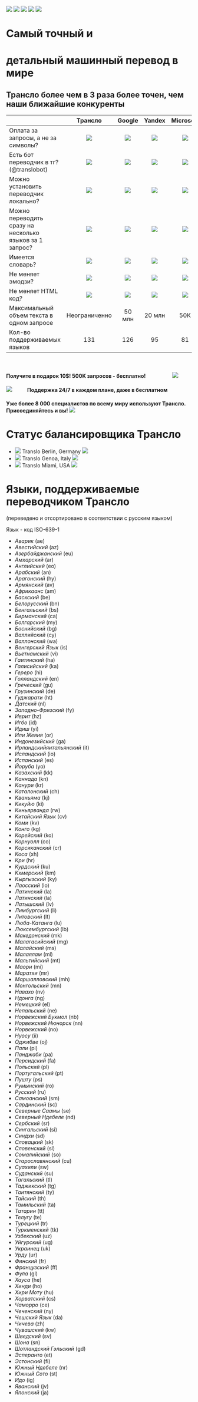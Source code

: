 ![](https://img.shields.io/badge/release%20date-june%202021-D4AB3F?style=flat-square) ![](https://img.shields.io/badge/last%20updated-june%202022-3FD476?style=flat-square) ![](https://img.shields.io/badge/used%20by-1.1k%20projects-007bff?style=flat-square) ![](https://img.shields.io/badge/tests-211%20passed-EC7647?style=flat-square) [![](https://img.shields.io/badge/-telegram%20bot-white?logo=telegram&style=for-the-badge)](https://t.me/translobot?start=rapidapi)
# Самый точный и
# детальный машинный перевод в мире
## Трансло более чем в 3 раза более точен, чем наши ближайшие конкуренты

|                                                         |                              Трансло                              |                               Google                               |                               Yandex                               |                             Microsoft                              |                             Lingvanex                              |                               Deepl                                |
|---------------------------------------------------------|:-----------------------------------------------------------------:|:------------------------------------------------------------------:|:------------------------------------------------------------------:|:------------------------------------------------------------------:|:------------------------------------------------------------------:|:------------------------------------------------------------------:|
| Оплата за запросы, а не за символы?                     | ![](https://i.ibb.co/cJKZDrz/done-FILL0-wght400-GRAD0-opsz20.png) | ![](https://i.ibb.co/sCVDjk2/close-FILL0-wght400-GRAD0-opsz20.png) | ![](https://i.ibb.co/sCVDjk2/close-FILL0-wght400-GRAD0-opsz20.png) | ![](https://i.ibb.co/sCVDjk2/close-FILL0-wght400-GRAD0-opsz20.png) | ![](https://i.ibb.co/sCVDjk2/close-FILL0-wght400-GRAD0-opsz20.png) | ![](https://i.ibb.co/sCVDjk2/close-FILL0-wght400-GRAD0-opsz20.png) |
| Есть бот переводчик в тг?  (@translobot)                | ![](https://i.ibb.co/cJKZDrz/done-FILL0-wght400-GRAD0-opsz20.png) | ![](https://i.ibb.co/sCVDjk2/close-FILL0-wght400-GRAD0-opsz20.png) | ![](https://i.ibb.co/sCVDjk2/close-FILL0-wght400-GRAD0-opsz20.png) | ![](https://i.ibb.co/sCVDjk2/close-FILL0-wght400-GRAD0-opsz20.png) | ![](https://i.ibb.co/sCVDjk2/close-FILL0-wght400-GRAD0-opsz20.png) | ![](https://i.ibb.co/sCVDjk2/close-FILL0-wght400-GRAD0-opsz20.png) |
| Можно установить переводчик локально?                   | ![](https://i.ibb.co/cJKZDrz/done-FILL0-wght400-GRAD0-opsz20.png) | ![](https://i.ibb.co/sCVDjk2/close-FILL0-wght400-GRAD0-opsz20.png) | ![](https://i.ibb.co/sCVDjk2/close-FILL0-wght400-GRAD0-opsz20.png) | ![](https://i.ibb.co/sCVDjk2/close-FILL0-wght400-GRAD0-opsz20.png) | ![](https://i.ibb.co/sCVDjk2/close-FILL0-wght400-GRAD0-opsz20.png) | ![](https://i.ibb.co/sCVDjk2/close-FILL0-wght400-GRAD0-opsz20.png) |
| Можно переводить сразу на несколько языков за 1 запрос? | ![](https://i.ibb.co/cJKZDrz/done-FILL0-wght400-GRAD0-opsz20.png) | ![](https://i.ibb.co/cJKZDrz/done-FILL0-wght400-GRAD0-opsz20.png)  | ![](https://i.ibb.co/sCVDjk2/close-FILL0-wght400-GRAD0-opsz20.png) | ![](https://i.ibb.co/sCVDjk2/close-FILL0-wght400-GRAD0-opsz20.png) | ![](https://i.ibb.co/sCVDjk2/close-FILL0-wght400-GRAD0-opsz20.png) | ![](https://i.ibb.co/sCVDjk2/close-FILL0-wght400-GRAD0-opsz20.png) |
| Имеется словарь?                                        | ![](https://i.ibb.co/cJKZDrz/done-FILL0-wght400-GRAD0-opsz20.png) | ![](https://i.ibb.co/cJKZDrz/done-FILL0-wght400-GRAD0-opsz20.png)  | ![](https://i.ibb.co/cJKZDrz/done-FILL0-wght400-GRAD0-opsz20.png)  | ![](https://i.ibb.co/sCVDjk2/close-FILL0-wght400-GRAD0-opsz20.png) | ![](https://i.ibb.co/sCVDjk2/close-FILL0-wght400-GRAD0-opsz20.png) | ![](https://i.ibb.co/sCVDjk2/close-FILL0-wght400-GRAD0-opsz20.png) |
| Не меняет эмодзи?                                       | ![](https://i.ibb.co/cJKZDrz/done-FILL0-wght400-GRAD0-opsz20.png) | ![](https://i.ibb.co/cJKZDrz/done-FILL0-wght400-GRAD0-opsz20.png)  | ![](https://i.ibb.co/cJKZDrz/done-FILL0-wght400-GRAD0-opsz20.png)  | ![](https://i.ibb.co/cJKZDrz/done-FILL0-wght400-GRAD0-opsz20.png)  | ![](https://i.ibb.co/sCVDjk2/close-FILL0-wght400-GRAD0-opsz20.png) | ![](https://i.ibb.co/sCVDjk2/close-FILL0-wght400-GRAD0-opsz20.png) |
| Не меняет HTML код?                                     | ![](https://i.ibb.co/cJKZDrz/done-FILL0-wght400-GRAD0-opsz20.png) | ![](https://i.ibb.co/cJKZDrz/done-FILL0-wght400-GRAD0-opsz20.png)  | ![](https://i.ibb.co/cJKZDrz/done-FILL0-wght400-GRAD0-opsz20.png)  | ![](https://i.ibb.co/cJKZDrz/done-FILL0-wght400-GRAD0-opsz20.png)  | ![](https://i.ibb.co/cJKZDrz/done-FILL0-wght400-GRAD0-opsz20.png)  | ![](https://i.ibb.co/sCVDjk2/close-FILL0-wght400-GRAD0-opsz20.png) |
| Максимальный объем текста в одном запросе               |                           Неограниченно                           |                               50 млн                               |                               20 млн                               |                                50К                                 |                                40К                                 |                                10К                                 |
| Кол-во поддерживаемых языков                            |                                131                                |                                126                                 |                                 95                                 |                                 81                                 |                                 50                                 |                                 26                                 |
⠀
#### Получите в подарок 10$! 500K запросов - бесплатно!⠀⠀⠀⠀⠀⠀⠀![](https://i.ibb.co/GFyBV6R/Piglet-Disney-256px-5.gif)
#### ![](https://i.ibb.co/B43HQg2/ezgif-2-6cbcf8f99e.gif)⠀⠀⠀⠀Поддержка 24/7 в каждом плане, даже в бесплатном
#### Уже более 8 000 специалистов по всему миру используют Трансло. Присоединяйтесь и вы! ![](https://i.ibb.co/6m9V33M/People-Memes-256px-23.gif)

# Статус балансировщика Трансло
* [![](https://i.ibb.co/3vj6tyL/de.png)](http://beshka1.cns1.com.ua:8032/status) Translo Berlin, Germany ![](https://img.shields.io/badge/up-brightgreen)
* [![](https://i.ibb.co/j6mT2pr/it.png)](https://pacific-forest-77334.herokuapp.com/status) Translo Genoa, Italy ![](https://img.shields.io/badge/up-brightgreen)
* [![](https://i.ibb.co/WnYDdyF/us.png)](https://evening-plateau-69630.herokuapp.com/status) Translo Miami, USA ![](https://img.shields.io/badge/up-brightgreen)
  ⠀

# Языки, поддерживаемые переводчиком Трансло
(переведено и отсортировано в соответствии с русским языком)

Язык - код ISO-639-1

* _Аварик_ (ae)
* _Авестийский_ (az)
* _Азербайджанский_ (eu)
* _Амхарский_ (ar)
* _Английский_ (eo)
* _Арабский_ (an)
* _Арагонский_ (hy)
* _Армянский_ (av)
* _Африкаанс_ (am)
* _Баскский_ (be)
* _Белорусский_ (bn)
* _Бенгальский_ (bs)
* _Бирманский_ (ca)
* _Болгарский_ (my)
* _Боснийский_ (bg)
* _Валлийский_ (cy)
* _Валлонский_ (wa)
* _Венгерский Язык_ (is)
* _Вьетнамский_ (vi)
* _Гаитянский_ (ha)
* _Галисийский_ (ka)
* _Гереро_ (hi)
* _Голландский_ (en)
* _Греческий_ (gu)
* _Грузинский_ (de)
* _Гуджарати_ (ht)
* _Датский_ (nl)
* _Западно-Фризский_ (fy)
* _Иврит_ (hz)
* _Игбо_ (id)
* _Идиш_ (yi)
* _Или Жеяия_ (or)
* _Индонезийский_ (ga)
* _Ирландскийяитальянский_ (it)
* _Исландский_ (io)
* _Испанский_ (es)
* _Йоруба_ (yo)
* _Казахский_ (kk)
* _Каннада_ (kn)
* _Канури_ (kr)
* _Каталонский_ (ch)
* _Кваньяма_ (kj)
* _Кикуйю_ (ki)
* _Киньярванда_ (rw)
* _Китайский Язык_ (cv)
* _Коми_ (kv)
* _Конго_ (kg)
* _Корейский_ (ko)
* _Корнуолл_ (co)
* _Корсиканский_ (cr)
* _Коса_ (xh)
* _Кри_ (hr)
* _Курдский_ (ku)
* _Кхмерский_ (km)
* _Кыргызский_ (ky)
* _Лаосский_ (lo)
* _Латинский_ (la)
* _Латинский_ (la)
* _Латышский_ (lv)
* _Лимбургский_ (li)
* _Литовский_ (lt)
* _Люба-Катанга_ (lu)
* _Люксембургский_ (lb)
* _Македонский_ (mk)
* _Малагасийский_ (mg)
* _Малайский_ (ms)
* _Малаялам_ (ml)
* _Мальтийский_ (mt)
* _Маори_ (mi)
* _Маратхи_ (mr)
* _Маршалловский_ (mh)
* _Монгольский_ (mn)
* _Навахо_ (nv)
* _Ндонга_ (ng)
* _Немецкий_ (el)
* _Непальский_ (ne)
* _Норвежский Букмол_ (nb)
* _Норвежский Нюнорск_ (nn)
* _Норвежский_ (no)
* _Нуосу_ (ii)
* _Оджибве_ (oj)
* _Пали_ (pi)
* _Панджаби_ (pa)
* _Персидский_ (fa)
* _Польский_ (pl)
* _Португальский_ (pt)
* _Пушту_ (ps)
* _Румынский_ (ro)
* _Русский_ (ru)
* _Самоанский_ (sm)
* _Сардинский_ (sc)
* _Северные Саамы_ (se)
* _Северный Ндебеле_ (nd)
* _Сербский_ (sr)
* _Сингальский_ (si)
* _Синдхи_ (sd)
* _Словацкий_ (sk)
* _Словенский_ (sl)
* _Сомалийский_ (so)
* _Старославянский_ (cu)
* _Суахили_ (sw)
* _Суданский_ (su)
* _Тагальский_ (tl)
* _Таджикский_ (tg)
* _Таитянский_ (ty)
* _Тайский_ (th)
* _Тамильский_ (ta)
* _Татарин_ (tt)
* _Телугу_ (te)
* _Турецкий_ (tr)
* _Туркменский_ (tk)
* _Узбекский_ (uz)
* _Уйгурский_ (ug)
* _Украинец_ (uk)
* _Урду_ (ur)
* _Финский_ (fr)
* _Французский_ (ff)
* _Фула_ (gl)
* _Хауса_ (he)
* _Хинди_ (ho)
* _Хири Моту_ (hu)
* _Хорватский_ (cs)
* _Чаморро_ (ce)
* _Чеченский_ (ny)
* _Чешский Язык_ (da)
* _Чичева_ (zh)
* _Чувашский_ (kw)
* _Шведский_ (sv)
* _Шона_ (sn)
* _Шотландский Гэльский_ (gd)
* _Эсперанто_ (et)
* _Эстонский_ (fi)
* _Южный Ндебеле_ (nr)
* _Южный Сото_ (st)
* _Идо_ (ig)
* _Яванский_ (jv)
* _Японский_ (ja)
